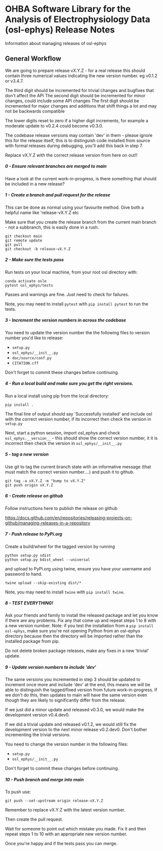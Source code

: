 OHBA Software Library for the Analysis of Electrophysiology Data (osl-ephys) Release Notes
=========================================
Information about managing releases of osl-ephys

General Workflow
----------------

We are going to prepare release vX.Y.Z - for a real release this should contain three numerical values indicating the new version number. eg v0.1.2 or v3.4.7.

The third digit should be incremented for trivial changes and bugfixes that don't affect the API
The second digit should be incremented for minor changes, could include some API changes
The first digit should be incremented for major changes and additions that shift things a lot and may not be backwards compatible

The lower digits reset to zero if a higher digit increments, for example a moderate update to v0.2.4 could become v0.3.0.

The codebase release versions may contain 'dev' in them - please ignore this for the release itself, this is to distinguish code installed from source with formal releases during debugging, you'll add this back in step 7.

Replace vX.Y.Z with the correct release version from here on out!!

##### 0 - Ensure relevant branches are merged to main

Have a look at the current work-in-progress, is there something that should be included in a new release?


##### 1 - Create a branch and pull request for the release

This can be done as normal using your favourite method. Give both a helpful name like 'release-vX.Y.Z etc

Make sure that you create the release branch from the current main branch - not a subbranch, this is easily done in a rush.

```
git checkout main
git remote update
git pull
git checkout -b release-vX.Y.Z
```

##### 2 - Make sure the tests pass

Run tests on your local machine, from your root osl directory with:

```
conda activate osle
pytest osl_ephys/tests
```

Passes and warnings are fine. Just need to check for failures.

Note, you may need to install `pytest` with `pip install pytest` to run the tests.


##### 3 - Increment the version numbers in across the codebase

You need to update the version number the the following files to version number you'd like to release:

- `setup.py`
- `osl_ephys/__init__.py`
- `doc/source/conf.py`
- `CITATION.cff`

Don't forget to commit these changes before continuing.

##### 4 - Run a local build and make sure you get the right versions.

Run a local install using pip from the local directory:

```
pip install .
```

The final line of output should say 'Successfully installed' and include osl with the correct version number, if its incorrect then check the version in `setup.py`

Next, start a python session, import osl_ephys and check `osl_ephys.__version__` - this should show the correct version number, it it is incorrect then check the version in `osl_ephys/__init__.py`


##### 5 - tag a new version

Use git to tag the current branch state with an informative message (that must match the correct version number....) and push it to github.

```
git tag -a vX.Y.Z -m "bump to vX.Y.Z"
git push origin vX.Y.Z
```

##### 6 - Create release on github

Follow instructions here to publish the release on github

https://docs.github.com/en/repositories/releasing-projects-on-github/managing-releases-in-a-repository

##### 7 - Push release to PyPi.org

Create a build/wheel for the tagged version by running

```
python setup.py sdist
python setup.py bdist_wheel --universal
```

and upload to PyPi.org using twine, ensure you have your username and password to hand.

```
twine upload --skip-existing dist/*
```

Note, you may need to install `twine` with `pip install twine`.

##### 8 - TEST EVERYTHING!

Ask your friends and family to install the released package and let you know if there are any problems. Fix any that come up and repeat steps 1 to 8 with a new version number. 
Note: if you test the installation from a `pip install osl-ephys`, make sure you're not opening Python from an osl-ephys directory because then the directory will be imported rather than the installed package from pip.

Do not delete broken package releases, make any fixes in a new 'trivial' update.


##### 9 - Update version numbers to include 'dev'

The same versions you incremented in step 3 should be updated to increment once more and include 'dev' at the end, this means we will be able to distinguish the tagged/fixed version from future work-in-progress. If we don't do this, then updates to main will have the same version even though they are likely to significantly differ from the release.

If we just did a minor update and released v0.3.0, we would make the development version v0.4.dev0.

If we did a trivial update and released v0.1.2, we would still fix the development version to the next minor release v0.2.dev0. Don't bother incrementing the trivial versions.

You need to change the version number in the following files:

- `setup.py`
- `osl_ephys/__init__.py`

Don't forget to commit these changes before continuing.

##### 10 - Push branch and merge into main

To push use:

```
git push --set-upstream origin release-vX.Y.Z
```
Remember to replace vX.Y.Z with the latest version number.

Then create the pull request.

Wait for someone to point out which mistake you made. Fix it and then repeat steps 1 to 10 with an appropriate new version number.

Once you're happy and if the tests pass you can merge.
